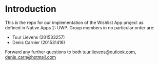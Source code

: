# Introduction
This is the repo for our implementation of the Wishlist App project as defined in Native Apps 2: UWP. Group members in no particular order are:
* Tuur Lievens (201533257)
* Denis Carnier (201531416)

Forward any further questions to both tuur.lievens@outlook.com, denis_carn@hotmail.com
